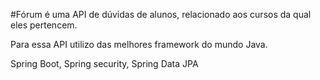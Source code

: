 #Fórum é uma API de dúvidas de alunos, relacionado aos cursos da qual eles pertencem.

Para essa API utilizo das melhores framework do mundo Java.

Spring Boot, Spring security, Spring Data JPA

